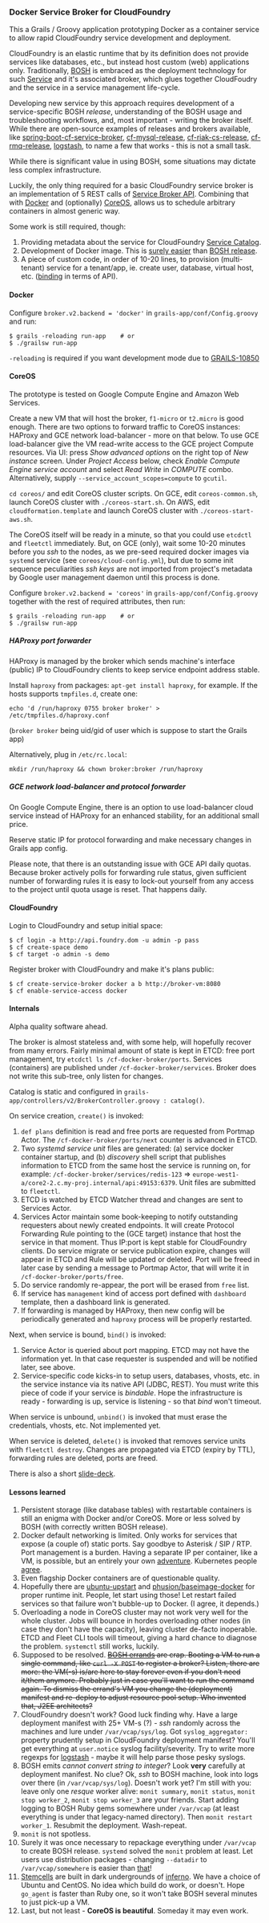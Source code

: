 ### Docker Service Broker for CloudFoundry

This a Grails / Groovy application prototyping Docker as a container service to allow rapid CloudFoundry service development and deployment.

CloudFoundry is an elastic runtime that by its definition does not provide services like databases, etc., but instead host custom (web) applications only. Traditionally, [BOSH] is embraced as the deployment technology for such [Service] and it's associated broker, which glues together CloudFoudry and the service in a service management life-cycle.

Developing new service by this approach requires development of a service-specific BOSH _release_, understanding of the BOSH usage and troubleshooting workflows, and, most important - writing the broker itself. While there are open-source examples of releases and brokers available, like [spring-boot-cf-service-broker], [cf-mysql-release], [cf-riak-cs-release], [cf-rmq-release], [logstash], to name a few that works - this is not a small task.

While there is significant value in using BOSH, some situations may dictate less complex infrastructure.

Luckily, the only thing required for a basic CloudFoundry service broker is an implementation of 5 REST calls of [Service Broker API]. Combining that with [Docker] and (optionally) [CoreOS], allows us to schedule arbitrary containers in almost generic way.

Some work is still required, though:

1. Providing metadata about the service for CloudFoundry [Service Catalog].
2. Development of Docker image. This is [surely easier](https://registry.hub.docker.com/) than [BOSH release].
3. A piece of custom code, in order of 10-20 lines, to provision (multi-tenant) service for a tenant/app, ie. create user, database, virtual host, etc. ([binding] in terms of API).

#### Docker

Configure `broker.v2.backend = 'docker'` in  `grails-app/conf/Config.groovy` and run:

    $ grails -reloading run-app    # or
    $ ./grailsw run-app

`-reloading` is required if you want development mode due to [GRAILS-10850](https://jira.grails.org/browse/GRAILS-10850)

#### CoreOS

The prototype is tested on Google Compute Engine and Amazon Web Services.

Create a new VM that will host the broker, `f1-micro` or `t2.micro` is good enough. There are two options to forward traffic to CoreOS instances: HAProxy and GCE network load-balancer - more on that below. To use GCE load-balancer give the VM read-write access to the GCE project Compute resources. Via UI: press _Show advanced options_ on the right top of _New instance_ screen. Under _Project Access_ below, check _Enable Compute Engine service account_ and select _Read Write_ in _COMPUTE_ combo. Alternatively, supply `--service_account_scopes=compute` to `gcutil`.

`cd coreos/` and edit CoreOS cluster scripts. On GCE, edit `coreos-common.sh`, launch CoreOS cluster with `./coreos-start.sh`. On AWS, edit `cloudformation.template` and launch CoreOS cluster with `./coreos-start-aws.sh`.

The CoreOS itself will be ready in a minute, so that you could use `etcdctl` and `fleetctl` immediately. But, on GCE (only), wait some 10-20 minutes before you _ssh_ to the nodes, as we pre-seed required docker images via `systemd` service (see `coreos/cloud-config.yml`), but due to some init sequence peculiarities _ssh keys_ are not imported from project's metadata by Google user management daemon until this process is done.

Configure `broker.v2.backend = 'coreos'` in  `grails-app/conf/Config.groovy` together with the rest of required attributes, then run:

    $ grails -reloading run-app    # or
    $ ./grailsw run-app

##### HAProxy port forwarder

HAProxy is managed by the broker which sends machine's interface (public) IP to CloudFoundry clients to keep service endpoint address stable.

Install `haproxy` from packages: `apt-get install haproxy`, for example. If the hosts supports `tmpfiles.d`, create one:

    echo 'd /run/haproxy 0755 broker broker' > /etc/tmpfiles.d/haproxy.conf

(`broker broker` being uid/gid of user which is suppose to start the Grails app)

Alternatively, plug in `/etc/rc.local`:

    mkdir /run/haproxy && chown broker:broker /run/haproxy

##### GCE network load-balancer and protocol forwarder

On Google Compute Engine, there is an option to use load-balancer cloud service instead of HAProxy for an enhanced stability, for an additional small price.

Reserve static IP for protocol forwarding and make necessary changes in Grails app config.

Please note, that there is an outstanding issue with GCE API daily quotas. Because broker actively polls for forwarding rule status, given sufficient number of forwarding rules it is easy to lock-out yourself from any access to the project until quota usage is reset. That happens daily.

#### CloudFoundry

Login to CloudFoundry and setup initial space:

    $ cf login -a http://api.foundry.dom -u admin -p pass
    $ cf create-space demo
    $ cf target -o admin -s demo

Register broker with CloudFoundry and make it's plans public:

    $ cf create-service-broker docker a b http://broker-vm:8080
    $ cf enable-service-access docker

#### Internals

Alpha quality software ahead.

The broker is almost stateless and, with some help, will hopefully recover from many errors. Fairly minimal amount of state is kept in ETCD: free port management, try `etcdctl ls /cf-docker-broker/ports`. Services (containers) are published under `/cf-docker-broker/services`. Broker does not write this sub-tree, only listen for changes.

Catalog is static and configured in `grails-app/controllers/v2/BrokerController.groovy : catalog()`.

On service creation, `create()` is invoked:

1. `def plans` definition is read and free ports are requested from Portmap Actor. The `/cf-docker-broker/ports/next` counter is advanced in ETCD.
2. Two _systemd service unit_ files are generated: (a) service docker container startup, and (b) _discovery_ shell script that publishes information to ETCD from the same host the service is running on, for example: `/cf-docker-broker/services/redis-123` => `europe-west1-a/core2-2.c.my-proj.internal/api:49153:6379`. Unit files are submitted to `fleetctl`.
3. ETCD is watched by ETCD Watcher thread and changes are sent to Services Actor.
4. Services Actor maintain some book-keeping to notify outstanding requesters about newly created endpoints. It will create Protocol Forwarding Rule pointing to the (GCE target) instance that host the service in that moment. Thus IP:port is kept stable for CloudFoundry clients. Do service migrate or service publication expire, changes will appear in ETCD and Rule will be updated or deleted. Port will be freed in later case by sending a message to Portmap Actor, that will write it in `/cf-docker-broker/ports/free`.
5. Do service randomly re-appear, the port will be erased from `free` list.
6. If service has `management` kind of access port defined with `dashboard` template, then a dashboard link is generated.
7. If forwarding is managed by HAProxy, then new config will be periodically generated and `haproxy` process will be properly restarted.

Next, when service is bound, `bind()` is invoked:

1. Service Actor is queried about port mapping. ETCD may not have the information yet. In that case requester is suspended and will be notified later, see above.
2. Service-specific code kicks-in to setup users, databases, vhosts, etc. in the service instance via its native API (JDBC, REST). You must write this piece of code if your service is _bindable_. Hope the infrastructure is ready - forwarding is up, service is listening - so that _bind_ won't timeout.

When service is unbound, `unbind()` is invoked that must erase the credentials, vhosts, etc. Not implemented yet.

When service is deleted, `delete()` is invoked that removes service units with `fleetctl destroy`. Changes are propagated via ETCD (expiry by TTL), forwarding rules are deleted, ports are freed.

There is also a short [slide-deck](http://goo.gl/tgTfXW).

#### Lessons learned

1. Persistent storage (like database tables) with restartable containers is still an enigma with Docker and/or CoreOS. More or less solved by BOSH (with correctly written BOSH release).
2. Docker default networking is limited. Only works for services that expose (a couple of) static ports. Say goodbye to Asterisk / SIP / RTP. Port management is a burden. Having a separate IP per container, like a VM, is possible, but an entirely your own [adventure](https://docs.docker.com/articles/networking/#building-your-own-bridge). Kubernetes people [agree](https://github.com/GoogleCloudPlatform/kubernetes/blob/master/docs/networking.md).
3. Even flagship Docker containers are of questionable quality.
4. Hopefully there are [ubuntu-upstart] and [phusion/baseimage-docker] for proper runtime init. People, let start using those! Let restart failed services so that failure won't bubble-up to Docker. (I agree, it depends.)  
5. Overloading a node in CoreOS cluster may not work very well for the whole cluster. Jobs will bounce in hordes overloading other nodes (in case they don't have the capacity), leaving cluster de-facto inoperable. ETCD and Fleet CLI tools will timeout, giving a hard chance to diagnose the problem. `systemctl` still works, luckily.
6. Supposed to be resolved. ~~[BOSH errands] are crap. Booting a VM to run a single command, like `curl -X POST` to register a broker? Listen, there are more: the VM(-s) is/are here to stay forever even if you don't need it/them anymore. Probably just in case you'll want to run the command again. To dismiss the errand's VM you change the (deployment) manifest and re-deploy to adjust resource pool setup. Who invented that, J2EE architects?~~
7. CloudFoundry doesn't work? Good luck finding why. Have a large deployment manifest with 25+ VM-s (?) - _ssh_ randomly across the machines and lure under `/var/vcap/sys/log`. Got `syslog_aggregator:` property prudently setup in CloudFoundry deployment manifest? You'll get everything at `user.notice` syslog facility/severity. Try to write more regexps for [logstash] - maybe it will help parse those pesky syslogs.
8. BOSH emits _cannot convert string to integer_? Look **very** carefully at deployment manifest. No clue? Ok, _ssh_ to BOSH machine, look into logs over there (in `/var/vcap/sys/log`). Doesn't work yet? I'm still with you: leave only one _resque_ worker alive: `monit summary`, `monit status`, `monit stop worker_2`, `monit stop worker_3` are your friends. Start adding logging to BOSH Ruby gems somewhere under `/var/vcap` (at least everything is under that legacy-named directory). Then `monit restart worker_1`. Resubmit the deployment. Wash-repeat.
9. `monit` is not spotless.
10. Surely it was once necessary to repackage everything under `/var/vcap` to create BOSH release. `systemd` solved the `monit` problem at least. Let users use distribution packages - changing `--datadir` to `/var/vcap/somewhere` is easier than [that](http://docs.cloudfoundry.org/bosh/create-release.html)!
11. [Stemcells] are built in dark undergrounds of [inferno]. We have a choice of Ubuntu and CentOS. No idea which build do work, or doesn't. Hope `go_agent` is faster than Ruby one, so it won't take BOSH several minutes to just pick-up a VM.
12. Last, but not least - **CoreOS is beautiful**. Someday it may even work.

[CloudFoundry]: http://docs.cloudfoundry.org/
[BOSH]: http://docs.cloudfoundry.org/bosh
[Service]: http://docs.cloudfoundry.org/services/overview.html
[spring-boot-cf-service-broker]: https://github.com/cloudfoundry-community/spring-boot-cf-service-broker
[cf-mysql-release]: https://github.com/cloudfoundry/cf-mysql-release
[cf-riak-cs-release]: https://github.com/cloudfoundry/cf-riak-cs-release
[cf-rmq-release]: https://github.com/FreightTrain/rmq-release
[logstash]: https://github.com/arkadijs/logstash-es-kibana-boshrelease
[Service Broker API]: http://docs.cloudfoundry.org/services/api.html
[Docker]: https://docker.com/
[CoreOS]: https://coreos.com/
[Service Catalog]: http://docs.cloudfoundry.org/services/api.html#catalog-mgmt
[BOSH release]: http://docs.cloudfoundry.org/bosh/create-release.html
[binding]: http://docs.cloudfoundry.org/services/api.html#binding
[BOSH errands]: http://docs.cloudfoundry.org/bosh/jobs.html#errand-running
[ubuntu-upstart]: https://registry.hub.docker.com/_/ubuntu-upstart/
[phusion/baseimage-docker]: http://phusion.github.io/baseimage-docker/
[Stemcells]: http://bosh_artifacts.cfapps.io/file_collections?type=stemcells
[inferno]: https://github.com/cloudfoundry/bosh/tree/master/bosh-stemcell
